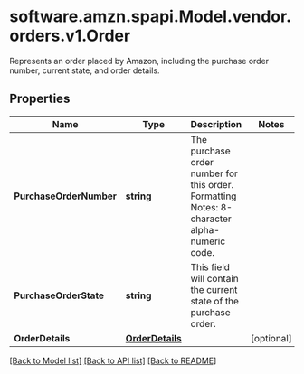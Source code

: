 # software.amzn.spapi.Model.vendor.orders.v1.Order
Represents an order placed by Amazon, including the purchase order number, current state, and order details.

## Properties

Name | Type | Description | Notes
------------ | ------------- | ------------- | -------------
**PurchaseOrderNumber** | **string** | The purchase order number for this order. Formatting Notes: 8-character alpha-numeric code. | 
**PurchaseOrderState** | **string** | This field will contain the current state of the purchase order. | 
**OrderDetails** | [**OrderDetails**](OrderDetails.md) |  | [optional] 

[[Back to Model list]](../README.md#documentation-for-models) [[Back to API list]](../README.md#documentation-for-api-endpoints) [[Back to README]](../README.md)

